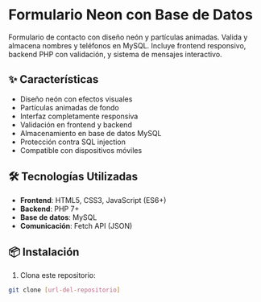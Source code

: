# Formulario Neon con Base de Datos

Formulario de contacto con diseño neón y partículas animadas. Valida y almacena nombres y teléfonos en MySQL. Incluye frontend responsivo, backend PHP con validación, y sistema de mensajes interactivo.

## ✨ Características

- Diseño neón con efectos visuales
- Partículas animadas de fondo
- Interfaz completamente responsiva
- Validación en frontend y backend
- Almacenamiento en base de datos MySQL
- Protección contra SQL injection
- Compatible con dispositivos móviles

## 🛠️ Tecnologías Utilizadas

- **Frontend**: HTML5, CSS3, JavaScript (ES6+)
- **Backend**: PHP 7+
- **Base de datos**: MySQL
- **Comunicación**: Fetch API (JSON)

## 📦 Instalación

1. Clona este repositorio:
```bash
git clone [url-del-repositorio]
